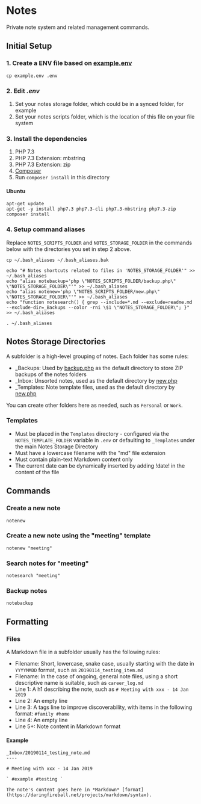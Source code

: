 # Notes

Private note system and related management commands.

## Initial Setup

### 1. Create a ENV file based on [example.env](example.env)

```
cp example.env .env
```

### 2. Edit *.env*

1. Set your notes storage folder, which could be in a synced folder, for example
2. Set your notes scripts folder, which is the location of this file on your file system

### 3. Install the dependencies

1. PHP 7.3
2. PHP 7.3 Extension: mbstring
3. PHP 7.3 Extension: zip
4. [Composer](https://getcomposer.org/download/)
5. Run `composer install` in this directory

#### Ubuntu

```
apt-get update
apt-get -y install php7.3 php7.3-cli php7.3-mbstring php7.3-zip
composer install
```

### 4. Setup command aliases

Replace `NOTES_SCRIPTS_FOLDER` and `NOTES_STORAGE_FOLDER` in the commands below with the directories you set in step 2 above.

```
cp ~/.bash_aliases ~/.bash_aliases.bak

echo "# Notes shortcuts related to files in 'NOTES_STORAGE_FOLDER'" >> ~/.bash_aliases
echo "alias notebackup='php \"NOTES_SCRIPTS_FOLDER/backup.php\" \"NOTES_STORAGE_FOLDER\"'" >> ~/.bash_aliases
echo "alias notenew='php \"NOTES_SCRIPTS_FOLDER/new.php\" \"NOTES_STORAGE_FOLDER\"'" >> ~/.bash_aliases
echo "function notesearch() { grep --include=*.md --exclude=readme.md --exclude-dir=_Backups --color -rni \$1 \"NOTES_STORAGE_FOLDER\"; }" >> ~/.bash_aliases

. ~/.bash_aliases
```

## Notes Storage Directories

A subfolder is a high-level grouping of notes. Each folder has some rules:

- _Backups: Used by [backup.php](backup.php) as the default directory to store ZIP backups of the notes folders
- _Inbox: Unsorted notes, used as the default directory by [new.php](new.php)
- _Templates: Note template files, used as the default directory by [new.php](new.php)

You can create other folders here as needed, such as `Personal` or `Work`.

### Templates

- Must be placed in the `Templates` directory - configured via the `NOTES_TEMPLATE_FOLDER` variable in `.env` or defaulting to `_Templates` under the main Notes Storage Directory
- Must have a lowercase filename with the "md" file extension
- Must contain plain-text Markdown content only
- The current date can be dynamically inserted by adding !date! in the content of the file

## Commands

### Create a new note

```
notenew
```

### Create a new note using the "meeting" template

```
notenew "meeting"
```

### Search notes for "meeting"

```
notesearch "meeting"
```

### Backup notes

```
notebackup
```

## Formatting

### Files

A Markdown file in a subfolder usually has the following rules:

- Filename: Short, lowercase, snake case, usually starting with the date in `YYYYMMDD` format, such as `20190114_testing_item.md`
- Filename: In the case of ongoing, general note files, using a short descriptive name is suitable, such as `career_log.md`
- Line 1: A h1 describing the note, such as `# Meeting with xxx - 14 Jan 2019`
- Line 2: An empty line
- Line 3: A tags line to improve discoverability, with items in the following format: `` #family #home ``
- Line 4: An empty line
- Line 5+: Note content in Markdown format

#### Example

```
_Inbox/20190114_testing_note.md
----

# Meeting with xxx - 14 Jan 2019

` #example #testing `

The note's content goes here in *Markdown* [format](https://daringfireball.net/projects/markdown/syntax).
```
